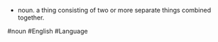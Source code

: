 - noun.
	a thing consisting of two or more separate things combined together.

#noun #English #Language 